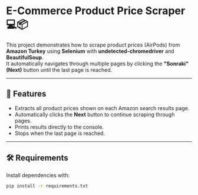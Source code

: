 # E-Commerce Product Price Scraper 💻📦

This project demonstrates how to scrape product prices (AirPods) from **Amazon Turkey** using **Selenium** with **undetected-chromedriver** and **BeautifulSoup**.  
It automatically navigates through multiple pages by clicking the **"Sonraki" (Next)** button until the last page is reached.

---

## 🚀 Features
- Extracts all product prices shown on each Amazon search results page.
- Automatically clicks the **Next** button to continue scraping through pages.
- Prints results directly to the console.
- Stops when the last page is reached.

---

## 🛠️ Requirements

Install dependencies with:

```bash
pip install -r requirements.txt

